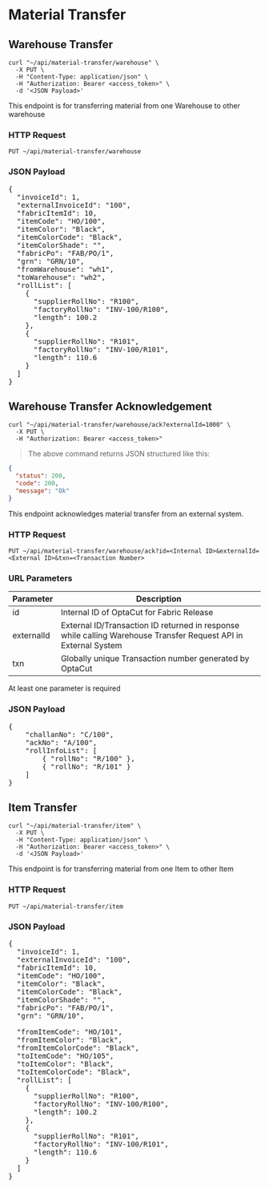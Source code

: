 # Material Transfer

## Warehouse Transfer

```shell
curl "~/api/material-transfer/warehouse" \
  -X PUT \
  -H "Content-Type: application/json" \
  -H "Authorization: Bearer <access_token>" \
  -d '<JSON Payload>'
```

This endpoint is for transferring material from one Warehouse to other warehouse

### HTTP Request

`PUT ~/api/material-transfer/warehouse`

### JSON Payload

<pre class="center-column">
{
  "invoiceId": 1,
  "externalInvoiceId": "100",
  "fabricItemId": 10,
  "itemCode": "HO/100",
  "itemColor": "Black",
  "itemColorCode": "Black",
  "itemColorShade": "",
  "fabricPo": "FAB/PO/1",
  "grn": "GRN/10",
  "fromWarehouse": "wh1",
  "toWarehouse": "wh2",
  "rollList": [
    {
      "supplierRollNo": "R100",
      "factoryRollNo": "INV-100/R100",
      "length": 100.2
    },
    {
      "supplierRollNo": "R101",
      "factoryRollNo": "INV-100/R101",
      "length": 110.6
    }
  ]
}
</pre>

## Warehouse Transfer Acknowledgement

```shell
curl "~/api/material-transfer/warehouse/ack?externalId=1000" \
  -X PUT \
  -H "Authorization: Bearer <access_token>"
```

> The above command returns JSON structured like this:

```json
{
  "status": 200,
  "code": 200,
  "message": "Ok"
}
```

This endpoint acknowledges material transfer from an external system.

### HTTP Request

`PUT ~/api/material-transfer/warehouse/ack?id=<Internal ID>&externalId=<External ID>&txn=<Transaction Number>`

### URL Parameters

| Parameter  | Description                                                                                                     |
|------------|-----------------------------------------------------------------------------------------------------------------|
| id         | Internal ID of OptaCut for Fabric Release                                                                       |
| externalId | External ID/Transaction ID returned in response while calling Warehouse Transfer Request API in External System |
| txn        | Globally unique Transaction number generated by OptaCut                                                         |

At least one parameter is required

### JSON Payload

<pre class="center-column">
{
    "challanNo": "C/100",
    "ackNo": "A/100",
    "rollInfoList": [
        { "rollNo": "R/100" },
        { "rollNo": "R/101" }
    ]
}
</pre>

## Item Transfer

```shell
curl "~/api/material-transfer/item" \
  -X PUT \
  -H "Content-Type: application/json" \
  -H "Authorization: Bearer <access_token>" \
  -d '<JSON Payload>'
```

This endpoint is for transferring material from one Item to other Item

### HTTP Request

`PUT ~/api/material-transfer/item`

### JSON Payload

<pre class="center-column">
{
  "invoiceId": 1,
  "externalInvoiceId": "100",
  "fabricItemId": 10,
  "itemCode": "HO/100",
  "itemColor": "Black",
  "itemColorCode": "Black",
  "itemColorShade": "",
  "fabricPo": "FAB/PO/1",
  "grn": "GRN/10",

  "fromItemCode": "HO/101",
  "fromItemColor": "Black",
  "fromItemColorCode": "Black",
  "toItemCode": "HO/105",
  "toItemColor": "Black",
  "toItemColorCode": "Black",
  "rollList": [
    {
      "supplierRollNo": "R100",
      "factoryRollNo": "INV-100/R100",
      "length": 100.2
    },
    {
      "supplierRollNo": "R101",
      "factoryRollNo": "INV-100/R101",
      "length": 110.6
    }
  ]
}
</pre>
